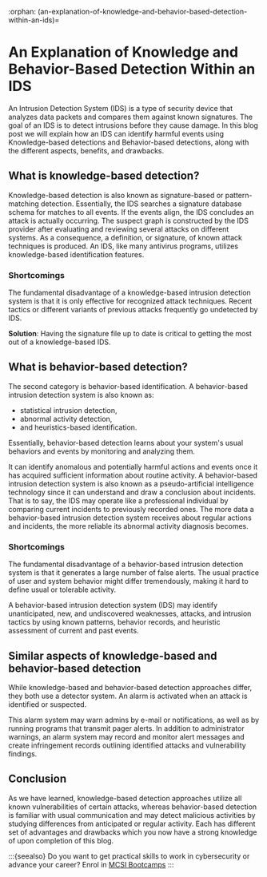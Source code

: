:orphan:
(an-explanation-of-knowledge-and-behavior-based-detection-within-an-ids)=
# An Explanation of Knowledge and Behavior-Based Detection Within an IDS
 

An Intrusion Detection System (IDS) is a type of security device that analyzes data packets and compares them against known signatures. The goal of an IDS is to detect intrusions before they cause damage. In this blog post we will explain how an IDS can identify harmful events using Knowledge-based detections and Behavior-based detections, along with the different aspects, benefits, and drawbacks.

## What is knowledge-based detection?

Knowledge-based detection is also known as signature-based or pattern-matching detection. Essentially, the IDS searches a signature database schema for matches to all events. If the events align, the IDS concludes an attack is actually occurring. The suspect graph is constructed by the IDS provider after evaluating and reviewing several attacks on different systems. As a consequence, a definition, or signature, of known attack techniques is produced. An IDS, like many antivirus programs, utilizes knowledge-based identification features.

### Shortcomings

The fundamental disadvantage of a knowledge-based intrusion detection system is that it is only effective for recognized attack techniques. Recent tactics or different variants of previous attacks frequently go undetected by IDS.

**Solution**: Having the signature file up to date is critical to getting the most out of a knowledge-based IDS.

## What is behavior-based detection?

The second category is behavior-based identification.
A behavior-based intrusion detection system is also known as:

- statistical intrusion detection,
- abnormal activity detection,
- and heuristics-based identification.

Essentially, behavior-based detection learns about your system's usual behaviors and events by monitoring and analyzing them.

It can identify anomalous and potentially harmful actions and events once it has acquired sufficient information about routine activity. A behavior-based intrusion detection system is also known as a pseudo-artificial intelligence technology since it can understand and draw a conclusion about incidents. That is to say, the IDS may operate like a professional individual by comparing current incidents to previously recorded ones. The more data a behavior-based intrusion detection system receives about regular actions and incidents, the more reliable its abnormal activity diagnosis becomes.

### Shortcomings

The fundamental disadvantage of a behavior-based intrusion detection system is that it generates a large number of false alerts. The usual practice of user and system behavior might differ tremendously, making it hard to define usual or tolerable activity.

A behavior-based intrusion detection system (IDS) may identify unanticipated, new, and undiscovered weaknesses, attacks, and intrusion tactics by using known patterns, behavior records, and heuristic assessment of current and past events.

## Similar aspects of knowledge-based and behavior-based detection

While knowledge-based and behavior-based detection approaches differ, they both use a detector system. An alarm is activated when an attack is identified or suspected.

This alarm system may warn admins by e-mail or notifications, as well as by running programs that transmit pager alerts. In addition to administrator warnings, an alarm system may record and monitor alert messages and create infringement records outlining identified attacks and vulnerability findings.

## Conclusion

As we have learned, knowledge-based detection approaches utilize all known vulnerabilities of certain attacks, whereas behavior-based detection is familiar with usual communication and may detect malicious activities by studying differences from anticipated or regular activity. Each has different set of advantages and drawbacks which you now have a strong knowledge of upon completion of this blog.

:::{seealso}
Do you want to get practical skills to work in cybersecurity or advance your career? Enrol in [MCSI Bootcamps](https://www.mosse-institute.com/bootcamps.html)
:::